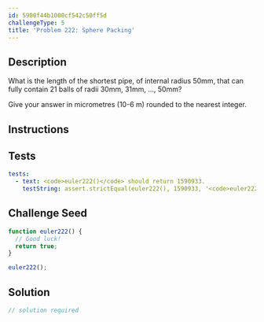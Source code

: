 ```yaml
---
id: 5900f44b1000cf542c50ff5d
challengeType: 5
title: 'Problem 222: Sphere Packing'
---
```


## Description
<section id='description'>
What is the length of the shortest pipe, of internal radius 50mm, that can fully contain 21 balls of radii 30mm, 31mm, ..., 50mm?

Give your answer in micrometres (10-6 m) rounded to the nearest integer.
</section>

## Instructions
<section id='instructions'>

</section>

## Tests
<section id='tests'>

```yml
tests:
  - text: <code>euler222()</code> should return 1590933.
    testString: assert.strictEqual(euler222(), 1590933, '<code>euler222()</code> should return 1590933.');

```

</section>

## Challenge Seed
<section id='challengeSeed'>

<div id='js-seed'>

```js
function euler222() {
  // Good luck!
  return true;
}

euler222();
```

</div>



</section>

## Solution
<section id='solution'>

```js
// solution required
```

</section>
